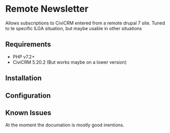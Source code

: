 # Remote Newsletter

Allows subscriptions to CiviCRM entered from a remote drupal 7 site. Tuned to te specific ILGA situation, but maybe usable in other situations

## Requirements

* PHP v7.2+
* CiviCRM 5.20.2 (But works maybe on a lower version)

## Installation

## Configuration

## Known Issues

At the moment the documation is mostly good inentions.


